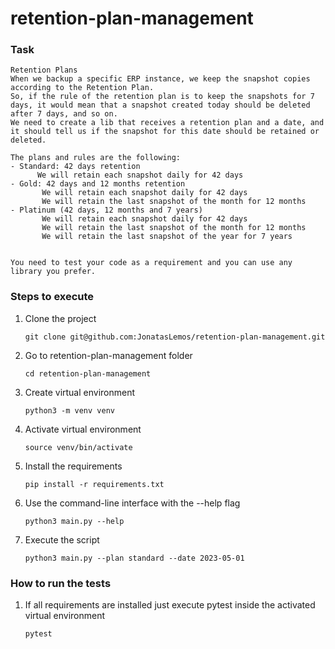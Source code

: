 # retention-plan-management

### Task

    Retention Plans
    When we backup a specific ERP instance, we keep the snapshot copies according to the Retention Plan.
    So, if the rule of the retention plan is to keep the snapshots for 7 days, it would mean that a snapshot created today should be deleted after 7 days, and so on.
    We need to create a lib that receives a retention plan and a date, and it should tell us if the snapshot for this date should be retained or deleted.

    The plans and rules are the following:
    - Standard: 42 days retention
          We will retain each snapshot daily for 42 days
    - Gold: 42 days and 12 months retention
           We will retain each snapshot daily for 42 days
           We will retain the last snapshot of the month for 12 months
    - Platinum (42 days, 12 months and 7 years)
           We will retain each snapshot daily for 42 days
           We will retain the last snapshot of the month for 12 months
           We will retain the last snapshot of the year for 7 years


    You need to test your code as a requirement and you can use any library you prefer.
    
### Steps to execute

1. Clone the project

    ``git clone git@github.com:JonatasLemos/retention-plan-management.git``

2. Go to retention-plan-management folder
  
    ``cd retention-plan-management``

3. Create virtual environment
  
    ``python3 -m venv venv``

4. Activate virtual environment

    ``source venv/bin/activate``

5. Install the requirements
    
    ``pip install -r requirements.txt``

6. Use the command-line interface with the --help flag

    ``python3 main.py --help``

7. Execute the script

    ``python3 main.py --plan standard --date 2023-05-01``

### How to run the tests 

1. If all requirements are installed just execute pytest inside the activated virtual environment

    ``pytest``

